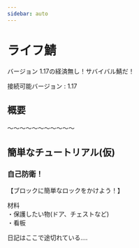 ```yaml
---
sidebar: auto
---
```


# ライフ鯖

バージョン 1.17の経済無し！サバイバル鯖だ！

接続可能バージョン : 1.17
## 概要

～～～～～～～～～～～

## 簡単なチュートリアル(仮)

### 自己防衛！
【ブロックに簡単なロックをかけよう！】

材料<br>
 ・保護したい物(ドア、チェストなど)<br>
 ・看板<br>

日記はここで途切れている....
